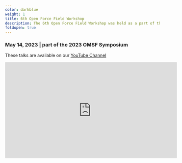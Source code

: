```yaml
---
color: darkblue
weight: 1
title: 6th Open Force Field Workshop
description: The 6th Open Force Field Workshop was held as a part of the 2023 Open Molecular Software Foundation Symposium.
foldopen: true
---
```


### May 14, 2023 | part of the 2023 OMSF Symposium

These talks are available on our [YouTube Channel](https://youtube.com/playlist?list=PLYW6oF6nr8NuU1JeTHsMPaeYLYSjLhvSP&si=xXm23FMULpNWs5ob)

<iframe width="560" height="315" src="https://www.youtube-nocookie.com/embed/videoseries?si=XOLI03S0hrqZs1EF&amp;list=PLYW6oF6nr8NuU1JeTHsMPaeYLYSjLhvSP" title="YouTube video player" frameborder="0" allow="accelerometer; autoplay; clipboard-write; encrypted-media; gyroscope; picture-in-picture; web-share" allowfullscreen></iframe>
